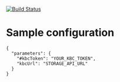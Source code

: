 [![Build Status](https://travis-ci.com/keboola/app-orchestrator-migrate.svg?branch=master)](https://travis-ci.com/keboola/app-orchestrator-migrate)

# Sample configuration

```
{
  "parameters": {
    "#kbcToken": "YOUR_KBC_TOKEN",
    "kbcUrl": "STORAGE_API_URL"
  }
}

```

